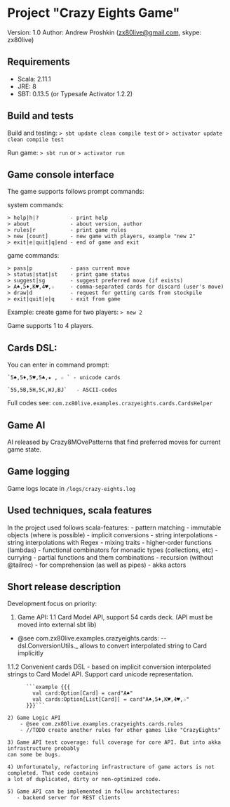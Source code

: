 Project "Crazy Eights Game"
==============================================================
Version: 1.0
Author:  Andrew Proshkin (zx80live@gmail.com, skype: zx80live)


Requirements
-----------------------------
- Scala: 2.11.1
- JRE:   8
- SBT:   0.13.5 (or Typesafe Activator 1.2.2)


Build and tests
-----------------------------
Build and testing:
    `> sbt update clean compile test`
    or
    `> activator update clean compile test`

Run game:
    `> sbt run`
    or
    `> activator run`
    
    
Game console interface
-----------------------------
The game supports follows prompt commands:

  system commands:
     
    > help|h|?          - print help
    > about             - about version, author
    > rules|r           - print game rules
    > new [count]       - new game with players, example "new 2"
    > exit|e|quit|q|end - end of game and exit
  
  game commands:
  
    > pass|p            - pass current move
    > status|stat|st    - print game status
    > suggest|sg        - suggest preferred move (if exists)
    > A♠,5♦,K♥,4♥,☆     - comma-separated cards for discard (user's move)
    > draw|d            - request for getting cards from stockpile
    > exit|quit|e|q     - exit from game
    

Example: create game for two players:
    `> new 2`

Game supports 1 to 4 players.
    
       
Cards DSL:
-----------------------------
You can enter in command prompt:
    
    `5♠,5♦,5♥,5♣,★ , ☆ ` - unicode cards
       
    `5S,5B,5H,5C,WJ,BJ`   - ASCII-codes

Full codes see: `com.zx80live.examples.crazyeights.cards.CardsHelper`
 
Game AI
-----------------------------
AI released by Crazy8MOvePatterns that find preferred moves for current game state.

Game logging
-----------------------------
Game logs locate in `/logs/crazy-eights.log`
   
   
Used techniques, scala features
------------------------------
  
In the project used follows scala-features:
    - pattern matching
    - immutable objects (where is possible)
    - implicit conversions
    - string interpolations
    - string interpolations with Regex
    - mixing traits
    - higher-order functions (lambdas)
    - functional combinators for monadic types (collections, etc)
    - currying
    - partial functions and them combinations
    - recursion (without @tailrec)
    - for comprehension (as well as pipes)
    - akka actors
 

Short release description
-----------------------------

Development focus on priority:
1. Game API:
1.1 Card Model API, support 54 cards deck. (API must be moved into external sbt lib)
  - @see com.zx80live.examples.crazyeights.cards:
    -- dsl.ConversionUtils._ allows to convert interpolated string to Card implicitly

             

1.1.2 Convenient cards DSL - based on implicit conversion interpolated strings
        to Card Model API. Support card unicode representation.

          ```example {{{
            val card:Option[Card] = card"A♠"
            val cards:Option[List[Card]] = card"A♠,5♦,K♥,4♥,☆"
          }}}```

    2) Game Logic API
        - @see com.zx80live.examples.crazyeights.cards.rules
        - //TODO create another rules for other games like "CrazyEights"
        
    3) Game API test coverage: full coverage for core API. But into akka infrastructure probably 
    can some be bugs.
    
    4) Unfortunately, refactoring infrastructure of game actors is not completed. That code contains
    a lot of duplicated, dirty or non-optimized code.
    
    5) Game API can be implemented in follow architectures:
       - backend server for REST clients
    
    
